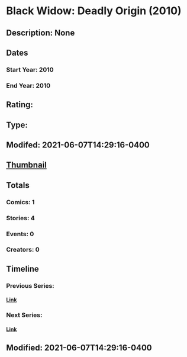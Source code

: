 # Black Widow: Deadly Origin (2010)
## Description: None
## Dates
### Start Year: 2010
### End Year: 2010
## Rating: 
## Type: 
## Modifed: 2021-06-07T14:29:16-0400
## [Thumbnail](http://i.annihil.us/u/prod/marvel/i/mg/6/60/4baa6d3098672.jpg)
## Totals
### Comics: 1
### Stories: 4
### Events: 0
### Creators: 0
## Timeline
### Previous Series: 
#### [Link]()
### Next Series: 
#### [Link]()
## Modified: 2021-06-07T14:29:16-0400